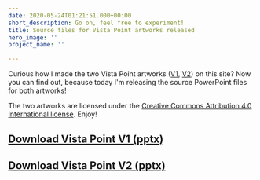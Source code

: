```yaml
---
date: 2020-05-24T01:21:51.000+00:00
short_description: Go on, feel free to experiment!
title: Source files for Vista Point artworks released
hero_image: ''
project_name: ''

---
```

Curious how I made the two Vista Point artworks ([V1](/vista-point-v1/), [V2](/vista-point-v2/)) on this site? Now you can find out, because today I'm releasing the source PowerPoint files for both artworks!

The two artworks are licensed under the [Creative Commons Attribution 4.0 International license](https://creativecommons.org/licenses/by/4.0/). Enjoy!

## [Download Vista Point V1 (pptx)](https://drive.google.com/uc?export=download&id=1O1HHdrC1TySj5i0cSW9eLhuS3fcCnuFd)

## [Download Vista Point V2 (pptx)](https://drive.google.com/uc?export=download&id=1PYnzbTbKD3fYBk_p20f1lbEW_TPT5tBJ)